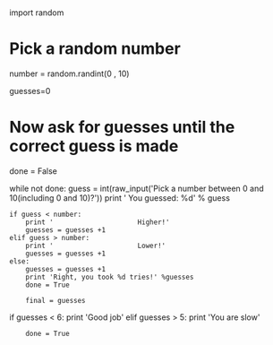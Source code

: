 #
import random

# Pick a random number
number = random.randint(0 , 10)

guesses=0

# Now ask for guesses until the correct guess is made
done = False

while not done:
    guess = int(raw_input('Pick a number between 0 and 10(including 0 and 10)?'))
    print '					You guessed: %d' % guess
    
    if guess < number:
        print '						Higher!'
        guesses = guesses +1
    elif guess > number:
        print '						Lower!'
        guesses = guesses +1
    else:
        guesses = guesses +1
        print 'Right, you took %d tries!' %guesses
        done = True

        final = guesses
        
if guesses < 6:
        print 'Good job'
elif guesses > 5:
        print 'You are slow'
        
        done = True
